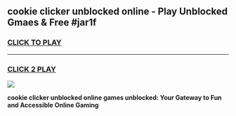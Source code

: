 
## cookie clicker unblocked online - Play Unblocked Gmaes & Free #jar1f
<h3>
<a href="https://news.freeplayer.one?title=cookie_clicker_unblocked_online&ref=27F">CLICK TO PLAY</a></h3>
<hr>

<h3>
<a href="https://news.freeplayer.one?title=cookie_clicker_unblocked_online&ref=27F">CLICK 2 PLAY</a>
  
</h3>

<a href="https://news.freeplayer.one?title=cookie_clicker_unblocked_online&ref=27F/"><img src="https://clearcache.store/games.png"></a>


**cookie clicker unblocked online games unblocked: Your Gateway to Fun and Accessible Online Gaming**
